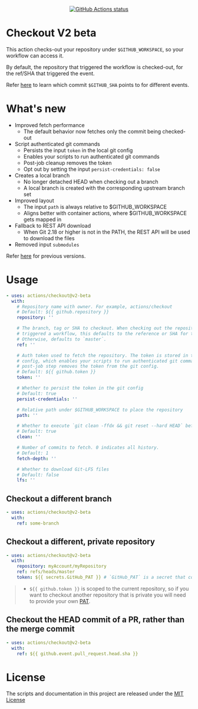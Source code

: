 <p align="center">
  <a href="https://github.com/actions/checkout"><img alt="GitHub Actions status" src="https://github.com/actions/checkout/workflows/test-local/badge.svg"></a>
</p>

# Checkout V2 beta

This action checks-out your repository under `$GITHUB_WORKSPACE`, so your workflow can access it.

By default, the repository that triggered the workflow is checked-out, for the ref/SHA that triggered the event.

Refer [here](https://help.github.com/en/articles/events-that-trigger-workflows) to learn which commit `$GITHUB_SHA` points to for different events.

# What's new

- Improved fetch performance
  - The default behavior now fetches only the commit being checked-out
- Script authenticated git commands
  - Persists the input `token` in the local git config
  - Enables your scripts to run authenticated git commands
  - Post-job cleanup removes the token
  - Opt out by setting the input `persist-credentials: false`
- Creates a local branch
  - No longer detached HEAD when checking out a branch
  - A local branch is created with the corresponding upstream branch set
- Improved layout
  - The input `path` is always relative to $GITHUB_WORKSPACE
  - Aligns better with container actions, where $GITHUB_WORKSPACE gets mapped in
- Fallback to REST API download
  - When Git 2.18 or higher is not in the PATH, the REST API will be used to download the files
- Removed input `submodules`

Refer [here](https://github.com/actions/checkout/blob/v1/README.md) for previous versions.

# Usage

<!-- start usage -->
```yaml
- uses: actions/checkout@v2-beta
  with:
    # Repository name with owner. For example, actions/checkout
    # Default: ${{ github.repository }}
    repository: ''

    # The branch, tag or SHA to checkout. When checking out the repository that
    # triggered a workflow, this defaults to the reference or SHA for that event.
    # Otherwise, defaults to `master`.
    ref: ''

    # Auth token used to fetch the repository. The token is stored in the local git
    # config, which enables your scripts to run authenticated git commands. The
    # post-job step removes the token from the git config.
    # Default: ${{ github.token }}
    token: ''

    # Whether to persist the token in the git config
    # Default: true
    persist-credentials: ''

    # Relative path under $GITHUB_WORKSPACE to place the repository
    path: ''

    # Whether to execute `git clean -ffdx && git reset --hard HEAD` before fetching
    # Default: true
    clean: ''

    # Number of commits to fetch. 0 indicates all history.
    # Default: 1
    fetch-depth: ''

    # Whether to download Git-LFS files
    # Default: false
    lfs: ''
```
<!-- end usage -->

## Checkout a different branch

```yaml
- uses: actions/checkout@v2-beta
  with:
    ref: some-branch
```

## Checkout a different, private repository

```yaml
- uses: actions/checkout@v2-beta
  with:
    repository: myAccount/myRepository
    ref: refs/heads/master
    token: ${{ secrets.GitHub_PAT }} # `GitHub_PAT` is a secret that contains your PAT
```
> - `${{ github.token }}` is scoped to the current repository, so if you want to checkout another repository that is private you will need to provide your own [PAT](https://help.github.com/en/github/authenticating-to-github/creating-a-personal-access-token-for-the-command-line).

## Checkout the HEAD commit of a PR, rather than the merge commit

```yaml
- uses: actions/checkout@v2-beta
  with:
    ref: ${{ github.event.pull_request.head.sha }}
```

# License

The scripts and documentation in this project are released under the [MIT License](LICENSE)

